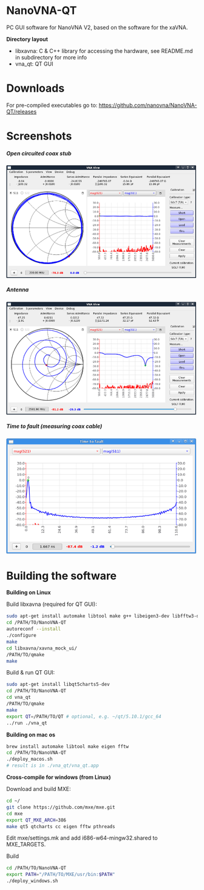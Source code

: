 # NanoVNA-QT
PC GUI software for NanoVNA V2, based on the software for the xaVNA.

__Directory layout__
* libxavna: C & C++ library for accessing the hardware, see README.md in subdirectory for more info
* vna_qt: QT GUI


# Downloads
For pre-compiled executables go to:
https://github.com/nanovna/NanoVNA-QT/releases


# Screenshots

##### Open circuited coax stub

<img src="pictures/coax.png" width="500">

##### Antenna

<img src="pictures/antenna.png" width="500">

##### Time to fault (measuring coax cable)

<img src="pictures/ttf.png" width="500">


# Building the software

__Building on Linux__

Build libxavna (required for QT GUI):
```bash
sudo apt-get install automake libtool make g++ libeigen3-dev libfftw3-dev
cd /PATH/TO/NanoVNA-QT
autoreconf --install
./configure
make
cd libxavna/xavna_mock_ui/
/PATH/TO/qmake
make
```

Build & run QT GUI:
```bash
sudo apt-get install libqt5charts5-dev
cd /PATH/TO/NanoVNA-QT
cd vna_qt
/PATH/TO/qmake
make
export QT=/PATH/TO/QT # optional, e.g. ~/qt/5.10.1/gcc_64
../run ./vna_qt
```

__Building on mac os__
```bash
brew install automake libtool make eigen fftw
cd /PATH/TO/NanoVNA-QT
./deploy_macos.sh
# result is in ./vna_qt/vna_qt.app
```

__Cross-compile for windows (from Linux)__

Download and build MXE:
```bash
cd ~/
git clone https://github.com/mxe/mxe.git
cd mxe
export QT_MXE_ARCH=386
make qt5 qtcharts cc eigen fftw pthreads
```
Edit mxe/settings.mk and add i686-w64-mingw32.shared to MXE_TARGETS.

Build
```bash
cd /PATH/TO/NanoVNA-QT
export PATH="/PATH/TO/MXE/usr/bin:$PATH"
./deploy_windows.sh
```
